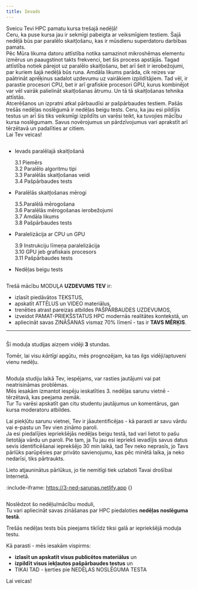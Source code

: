 ```yaml
---
title: Ievads
---
```


Sveicu Tevi HPC pamatu kursa trešajā nedēļā!  
Ceru, ka puse kursa jau ir sekmīgi pabeigta ar veiksmīgiem testiem. Šajā nedēļā būs par paralēlo skaitļošanu, kas ir mūsdienu superdatoru darbības pamats.  
Pēc Mūra likuma datoru attīstība notika samazinot mikroshēmas elementu izmērus un paaugstinot takts frekvenci, bet šis process apstājās. Tagad attīstība notiek pārejot uz paralēlo skaitļošanu, bet arī šeit ir ierobežojumi, par kuriem šajā nedēļā būs runa.
Amdāla likums parāda, cik reizes var paātrināt aprēķinus sadalot uzdevumu uz vairākiem izpildītājiem. Tad vēl, ir parastie procesori CPU, bet ir arī grafiskie procesori GPU, kurus kombinējot var vēl vairāk palielināt skaitļošanas ātrumu. Un tā tā skaitļošanas tehnika attīstās.  
Atcerēšanos un izpratni atkal pārbaudīsi ar pašpārbaudes testiem. Pašās trešās nedēļas noslēgumā ir nedēļas beigu tests. Ceru, ka jau esi pildījis testus un arī šis tiks veiksmīgi izpildīts un varēsi teikt, ka tuvojies mācību kursa noslēgumam. Savus novērojumus un pārdzīvojumus vari aprakstīt arī tērzētavā un padalīties ar citiem.  
Lai Tev veicas!


```attention-note {label: "Trešās nedēļas tēmas"}
```
- Ievads paralēlajā skaitļošanā
   
    3.1 Piemērs  
    3.2 Paralēlo algoritmu tipi  
    3.3 Paralēlās skaitļošanas veidi  
    3.4 Pašpārbaudes tests  

- Paralēlās skaitļošanas mērogi

    3.5.Paralēlā mērogošana  
    3.6 Paralēlās mērogošanas ierobežojumi  
    3.7 Amdāla likums  
    3.8 Pašpārbaudes tests  

- Paralelizācija ar CPU un GPU

    3.9 Instrukciju līmeņa paralelizācija  
    3.10 GPU jeb grafiskais procesors  
    3.11 Pašpārbaudes tests  

- Nedēļas beigu tests

```attention-note {label: "Tavs uzdevums"}
```
Trešā mācību MODUĻA **UZDEVUMS TEV** ir:
- izlasīt piedāvātos TEKSTUS,
- apskatīt ATTĒLUS un VIDEO materiālus,
- trenēties atrast pareizas atbildes PAŠPĀRBAUDES UZDEVUMOS,
- izveidot PAMAT-PRIEKŠSTATUS HPC modernās realitātes kontekstā, un
- apliecināt savas ZINĀŠANAS vismaz 70% līmenī - tas ir **TAVS MĒRĶIS**.

---

```attention-note {label: "Studijas prasa Tavu laiku"}
```
Šī moduļa studijas aizņem vidēji **3** stundas.

<!--
[STUDIJAS VARAM TURPINĀT ŠEIT!](https://hpc-pamati-saturs.learning.lv/preview/3-modulis/1_1) -->

Tomēr, lai visu *kārtīgi* apgūtu, mēs prognozējam, ka tas ilgs vidēji/aptuveni vienu nedēļu.

```attention-note {label: "Tu neesi viens - piedalies diskusijā"}
```
Moduļa studiju laikā Tev, iespējams, var rasties jautājumi vai pat neatrisināmas problēmas.  
Mēs iesakām izmantot iespēju ieskatīties 3. nedēļas sarunu vietnē - tērzētavā, kas peejama zemāk.  
Tur Tu varēsi apskatīt gan citu studentu jautājumus un komentārus, gan kursa moderatoru atbildes.  

Lai piekļūtu sarunu vietnei, Tev ir jāautentificējas  - kā parasti ar savu vārdu vai e-pastu un Tev vien zināmo paroli.   
Ja esi piedalījies iepriekšējās nedēļas beigu testā, tad vari lietot to pašu lietotāja vārdu un paroli.
Pie tam, ja Tu jau esi iepriekš ievadījis savus datus sevis identificēšanai ieprekšējo 30 min laikā, tad Tev neko neprasīs, jo Tavs pārlūks parūpēsies par privāto savienojumu, kas pēc minētā laika, ja neko nedarīsi, tiks pārtraukts. 

Lieto atjauninātus pārlūkus, jo tie nemitīgi tiek uzlaboti Tavai drošībai Internetā.


:include-iframe: https://3-ned-sarunas.netlify.app {}
<!--
[SARUNU VIETNE - TĒRZĒTAVA](https://3-ned-sarunas.netlify.app/) -->

```attention-note {label: "Kā pārliecināties, vai Tu esi ieguvis jaunas zināšanas"}
```
Noslēdzot šo nedēļu/mācību moduli,  
Tu vari apliecināt savas zināšanas par HPC piedaloties **nedēļas noslēguma testā**.  

<!--
[3.NEDĒĻAS TESTS](https://hpc-pamati.learning.lv/exam) -->
Trešās nedēļas tests būs pieejams tiklīdz tiksi galā ar iepriekšējā moduļa testu.

Kā parasti - mēs iesakām vispirms:
-  **izlasīt un apskatīt visus publicētos materiālus** un 
- **izpildīt visus iekļautos pašpārbaudes testus** un 
- TIKAI TAD - ķerties pie NEDĒĻAS NOSLĒGUMA TESTA

Lai veicas!

